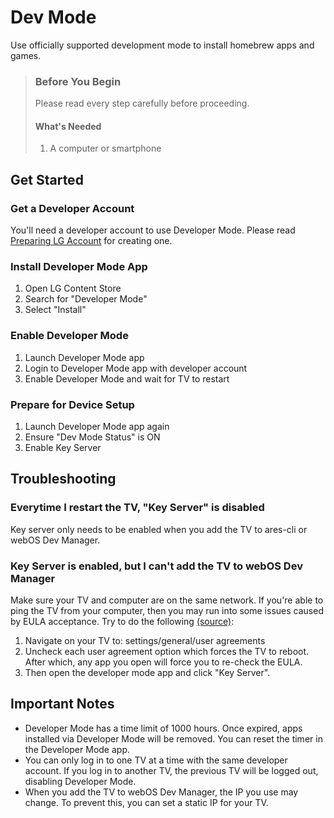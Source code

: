 # Dev Mode

Use officially supported development mode to install homebrew apps and games.


> ### Before You Begin
>
> Please read every step carefully before proceeding.
>
> #### <i class="bi bi-info-circle me-2"></i>What's Needed
> 1. A computer or smartphone

## Get Started

### Get a Developer Account

You'll need a developer account to use Developer Mode.
Please read <a href="https://webostv.developer.lge.com/develop/getting-started/preparing-lg-account">
Preparing LG Account</a> for creating one.

### Install Developer Mode App

1. Open LG Content Store
2. Search for "Developer Mode"
3. Select "Install"

### Enable Developer Mode

1. Launch Developer Mode app
2. Login to Developer Mode app with developer account
3. Enable Developer Mode and wait for TV to restart

### Prepare for Device Setup

1. Launch Developer Mode app again
2. Ensure "Dev Mode Status" is ON
3. Enable Key Server <i class="bi bi-question-circle-fill" data-bs-toggle="tooltip"
   data-bs-title="Key Server is used when you add TV to your computer"></i>

## Troubleshooting

### Everytime I restart the TV, "Key Server" is disabled

Key server only needs to be enabled when you add the TV to ares-cli or webOS Dev Manager.

### Key Server is enabled, but I can't add the TV to webOS Dev Manager

Make sure your TV and computer are on the same network.
If you're able to ping the TV from your computer, then you may run into some issues caused by
EULA acceptance. Try to do the
following [(source)](https://github.com/webosbrew/dev-manager-desktop/issues/163#issuecomment-1850806539):

1. Navigate on your TV to: settings/general/user agreements
2. Uncheck each user agreement option which forces the TV to reboot. After which, any app you open will
   force you to re-check the EULA.
3. Then open the developer mode app and click "Key Server".

## Important Notes

* Developer Mode has a time limit of 1000 hours. Once expired, apps installed via Developer Mode will be removed.
  You can reset the timer in the Developer Mode app.
* You can only log in to one TV at a time with the same developer account. If you log in to another TV, the previous
  TV will be logged out, disabling Developer Mode.
* When you add the TV to webOS Dev Manager, the IP you use may change. To prevent this, you can set a static IP for
  your TV.
    
